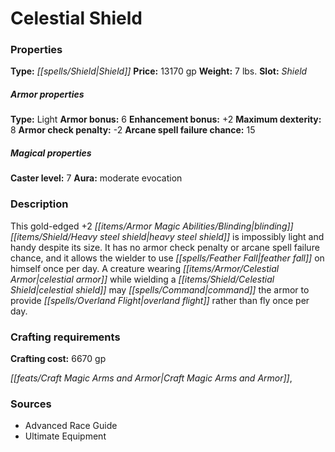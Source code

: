 ﻿---
Title: "Celestial Shield"
Type: "Shield"
Price: "13170 gp"
Weight: "7 lbs."
Slot: "Shield"
Armor properties Type: "Light"
Armor bonus: "6"
Enhancement bonus: "+2"
Maximum dexterity: "8"
Armor check penalty: "-2"
Arcane spell failure chance: "15"
Caster level: "7"
Aura: "moderate evocation"
Description: |
  "This gold-edged _+2 blinding heavy steel shield_ is impossibly light and handy despite its size. It has no armor check penalty or arcane spell failure chance, and it allows the wielder to use _feather fall_ on himself once per day. A creature wearing _celestial armor_ while wielding a _celestial shield_ may command the armor to provide _overland flight_ rather than _fly_ once per day."
Crafting cost: "6670 gp"
Sources: "['Advanced Race Guide', 'Ultimate Equipment']"
---

# Celestial Shield

### Properties

**Type:** _[[spells/Shield|Shield]]_ **Price:** 13170 gp **Weight:** 7 lbs. **Slot:** _Shield_

##### Armor properties

**Type:** Light **Armor bonus:** 6 **Enhancement bonus:** +2 **Maximum dexterity:** 8 **Armor check penalty:** -2 **Arcane spell failure chance:** 15

##### Magical properties

**Caster level:** 7 **Aura:** moderate evocation

### Description

This gold-edged +2 _[[items/Armor Magic Abilities/Blinding|blinding]]_ _[[items/Shield/Heavy steel shield|heavy steel shield]]_ is impossibly light and handy despite its size. It has no armor check penalty or arcane spell failure chance, and it allows the wielder to use _[[spells/Feather Fall|feather fall]]_ on himself once per day. A creature wearing _[[items/Armor/Celestial Armor|celestial armor]]_ while wielding a _[[items/Shield/Celestial Shield|celestial shield]]_ may _[[spells/Command|command]]_ the armor to provide _[[spells/Overland Flight|overland flight]]_ rather than fly once per day.

### Crafting requirements

**Crafting cost:** 6670 gp

_[[feats/Craft Magic Arms and Armor|Craft Magic Arms and Armor]]_,

### Sources

* Advanced Race Guide
* Ultimate Equipment